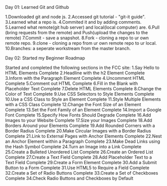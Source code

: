 Day 01: Learned Git and Github

1.Downloaded git and node js.
2.Accessed git tutorial - "git-it guide".
3.Learned what a repo is.
4.Commited it and by adding comments.
5.Learned what remote(git hub server) and local(local computer) are.
6.Pull (bring requests from the remote) and Push(upload the changes to the remote)
7.Commit - save a snapshot.
8.Fork - cloning a repo to ur own remote repo.
9.clone - cloning a repo from ur own remote repo to ur local.
10.Branches: a seperate workstream from the master branch.

Day 02: Started my Beginner Roadmap

Started and completed the following sections in the FCC site:
1.Say Hello to HTML Elements Complete
2.Headline with the h2 Element Complete
3.Inform with the Paragraph Element Complete
4.Uncomment HTML Complete
5.Comment out HTML Complete
6.Fill in the Blank with Placeholder Text Complete
7.Delete HTML Elements Complete
8.Change the Color of Text Complete
9.Use CSS Selectors to Style Elements Complete
10.Use a CSS Class to Style an Element Complete
11.Style Multiple Elements with a CSS Class Complete
12.Change the Font Size of an Element Complete
13.Set the Font Family of an Element Complete
14.Import a Google Font Complete
15.Specify How Fonts Should Degrade Complete
16.Add Images to your Website Complete
17.Size your Images Complete
18.Add Borders Around your Elements Complete
19.Add Rounded Corners with a Border Radius Complete
20.Make Circular Images with a Border Radius Complete
21.Link to External Pages with Anchor Elements Complete
22.Nest an Anchor Element within a Paragraph Complete
23.Make Dead Links using the Hash Symbol Complete
24.Turn an Image into a Link Complete
25.Create a Bulleted Unordered List Complete
26.Create an Ordered List Complete
27.Create a Text Field Complete
28.Add Placeholder Text to a Text Field Complete
29.Create a Form Element Complete
30.Add a Submit Button to a Form Complete
31.Use HTML5 to Require a Field Complete
32.Create a Set of Radio Buttons Complete
33.Create a Set of Checkboxes Complete
34.Check Radio Buttons and Checkboxes by Default
